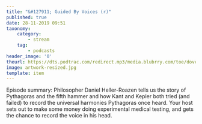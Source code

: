 ```yaml
---
title: "&#127911; Guided By Voices (r)"
published: true
date: 28-11-2019 09:51
taxonomy:
    category:
        - stream
    tag:
        - podcasts
header_image: '0'
theurl: https://dts.podtrac.com/redirect.mp3/media.blubrry.com/toe/dovetail.prxu.org/toe/39e3a933-3dab-4ed9-befb-654aa0a64d00/toegbv2019.mp3
image: artwork-resized.jpg
template: item
--- 
```

Episode summary: Philosopher Daniel Heller-Roazen tells us the story of Pythagoras and the fifth hammer and how Kant and Kepler both tried (and failed) to record the universal harmonies Pythagoras once heard. Your host sets out to make some money doing experimental medical testing, and gets the chance to record the voice in his head.
